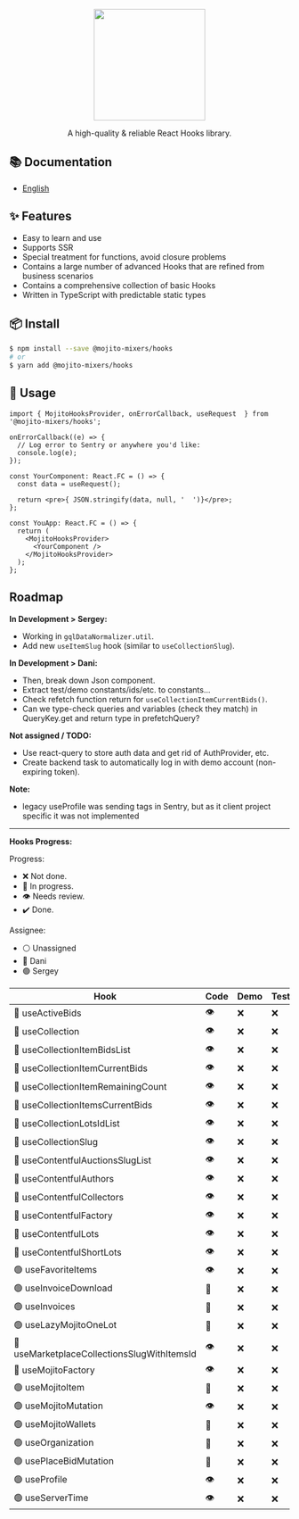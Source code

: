 <p align="center">
  <a href="#">
    <img width="200" src="https://github.com/mojitoinc/mixers/blob/main/public/logo.svg">
  </a>
</p>

<div align="center">
A high-quality & reliable React Hooks library.
</div>

## 📚 Documentation

- [English]()

## ✨ Features

- Easy to learn and use
- Supports SSR
- Special treatment for functions, avoid closure problems
- Contains a large number of advanced Hooks that are refined from business scenarios
- Contains a comprehensive collection of basic Hooks
- Written in TypeScript with predictable static types

## 📦 Install

```bash
$ npm install --save @mojito-mixers/hooks
# or
$ yarn add @mojito-mixers/hooks
```

## 🔨 Usage

```TSX
import { MojitoHooksProvider, onErrorCallback, useRequest  } from '@mojito-mixers/hooks';

onErrorCallback((e) => {
  // Log error to Sentry or anywhere you'd like:
  console.log(e);
});

const YourComponent: React.FC = () => {
  const data = useRequest();

  return <pre>{ JSON.stringify(data, null, '  ')}</pre>;
};

const YouApp: React.FC = () => {
  return (
    <MojitoHooksProvider>
      <YourComponent />
    </MojitoHooksProvider>
  );
};
```

## Roadmap

**In Development > Sergey:**

- Working in `gqlDataNormalizer.util`.
- Add new `useItemSlug` hook (similar to `useCollectionSlug`).

**In Development > Dani:**

- Then, break down Json component.
- Extract test/demo constants/ids/etc. to constants...
- Check refetch function return for `useCollectionItemCurrentBids()`.
- Can we type-check queries and variables (check they match) in QueryKey.get and return type in prefetchQuery?

**Not assigned / TODO:**

- Use react-query to store auth data and get rid of AuthProvider, etc.
- Create backend task to automatically log in with demo account (non-expiring token).

**Note:**

- legacy useProfile was sending tags in Sentry, but as it client project specific it was not implemented

---

**Hooks Progress:**

Progress:

- ❌ Not done.
- 🔨 In progress.
- 👁️ Needs review.
- ✔️ Done.

Assignee:

- ⚪ Unassigned
- 🔵 Dani
- 🟢 Sergey

| Hook                                        | Code | Demo | Test | Docs |
| ------------------------------------------- | ---- | ---- | ---- | ---- |
| 🔵 useActiveBids                            | 👁️   | ❌   | ❌   | ❌   |
| 🔵 useCollection                            | 👁️   | ❌   | ❌   | ❌   |
| 🔵 useCollectionItemBidsList                | 👁️   | ❌   | ❌   | ❌   |
| 🔵 useCollectionItemCurrentBids             | 👁️   | ❌   | ❌   | ❌   |
| 🔵 useCollectionItemRemainingCount          | 👁️   | ❌   | ❌   | ❌   |
| 🔵 useCollectionItemsCurrentBids            | 👁️   | ❌   | ❌   | ❌   |
| 🔵 useCollectionLotsIdList                  | 👁️   | ❌   | ❌   | ❌   |
| 🔵 useCollectionSlug                        | 👁️   | ❌   | ❌   | ❌   |
| 🔵 useContentfulAuctionsSlugList            | 👁️   | ❌   | ❌   | ❌   |
| 🔵 useContentfulAuthors                     | 👁️   | ❌   | ❌   | ❌   |
| 🔵 useContentfulCollectors                  | 👁️   | ❌   | ❌   | ❌   |
| 🔵 useContentfulFactory                     | 👁️   | ❌   | ❌   | ❌   |
| 🔵 useContentfulLots                        | 👁️   | ❌   | ❌   | ❌   |
| 🔵 useContentfulShortLots                   | 👁️   | ❌   | ❌   | ❌   |
| 🟢 useFavoriteItems                         | 👁️   | ❌   | ❌   | ❌   |
| 🟢 useInvoiceDownload                       | 🔨   | ❌   | ❌   | ❌   |
| 🟢 useInvoices                              | 🔨   | ❌   | ❌   | ❌   |
| 🟢 useLazyMojitoOneLot                      | 🔨   | ❌   | ❌   | ❌   |
| 🔵 useMarketplaceCollectionsSlugWithItemsId | 👁️   | ❌   | ❌   | ❌   |
| 🔵 useMojitoFactory                         | 👁️   | ❌   | ❌   | ❌   |
| 🟢 useMojitoItem                            | 🔨   | ❌   | ❌   | ❌   |
| 🟢 useMojitoMutation                        | 👁️   | ❌   | ❌   | ❌   |
| 🟢 useMojitoWallets                         | 🔨   | ❌   | ❌   | ❌   |
| 🟢 useOrganization                          | 🔨   | ❌   | ❌   | ❌   |
| 🟢 usePlaceBidMutation                      | 🔨   | ❌   | ❌   | ❌   |
| 🟢 useProfile                               | 👁️   | ❌   | ❌   | ❌   |
| 🟢 useServerTime                            | 👁️   | ❌   | ❌   | ❌   |
